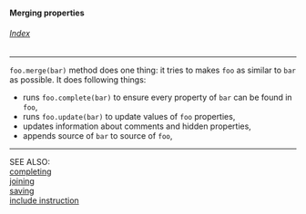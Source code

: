 #### Merging properties

###### [Index](index.mdown)
----


```foo.merge(bar)``` method does one thing: it tries to makes ```foo``` as similar 
to ```bar``` as possible. It does following things:

*   runs ```foo.complete(bar)``` to ensure every property of ```bar``` can be found in ```foo```,
*   runs ```foo.update(bar)``` to update values of ```foo``` properties,
*   updates information about comments and hidden properties,
*   appends source of ```bar``` to source of ```foo```,

----

SEE ALSO:  
[completing](completing.mdown)  
[joining](joining.mdown)  
[saving](saving.mdown)  
[include instruction](include.mdown)
